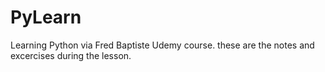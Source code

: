 # PyLearn
Learning Python via Fred Baptiste Udemy course.
these are the notes and excercises during the lesson.

